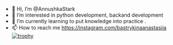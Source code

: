- 👋 Hi, I’m @AnnushkaStark
- 👀 I’m interested in python development, backand development
- 🌱 I’m currently learning to put knowledge into practice  .
- 📫 How to reach me <https://instagram.com/bastrykinaanastasiia>
[![trophy](https://github-profile-trophy.vercel.app/?username=AnnushkaStark)](https://github.com/ryo-ma/github-profile-trophy)
<!---
AnnushkaStark/AnnushkaStark is a ✨ special ✨ repository because its `README.md` (this file) appears on your GitHub profile.
You can click the Preview link to take a look at your changes.
--->
